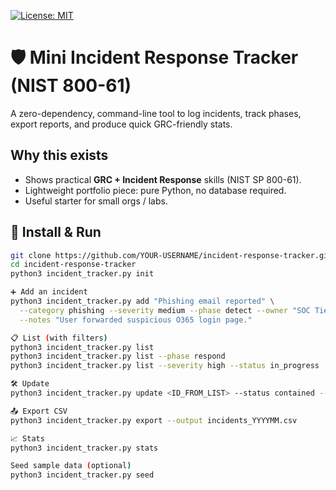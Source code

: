 [![License: MIT](https://img.shields.io/badge/License-MIT-yellow.svg)](LICENSE)

# 🛡️ Mini Incident Response Tracker (NIST 800-61)

A zero-dependency, command-line tool to log incidents, track phases, export reports, and produce quick GRC-friendly stats.

## Why this exists
- Shows practical **GRC + Incident Response** skills (NIST SP 800-61).
- Lightweight portfolio piece: pure Python, no database required.
- Useful starter for small orgs / labs.

## 🔧 Install & Run
```bash
git clone https://github.com/YOUR-USERNAME/incident-response-tracker.git
cd incident-response-tracker
python3 incident_tracker.py init

➕ Add an incident
python3 incident_tracker.py add "Phishing email reported" \
  --category phishing --severity medium --phase detect --owner "SOC Tier 1" \
  --notes "User forwarded suspicious O365 login page."

📋 List (with filters)
python3 incident_tracker.py list
python3 incident_tracker.py list --phase respond
python3 incident_tracker.py list --severity high --status in_progress

🛠 Update
python3 incident_tracker.py update <ID_FROM_LIST> --status contained --phase respond --notes "Blocked domain; reset user creds."

📤 Export CSV
python3 incident_tracker.py export --output incidents_YYYYMM.csv

📈 Stats
python3 incident_tracker.py stats

Seed sample data (optional)
python3 incident_tracker.py seed
